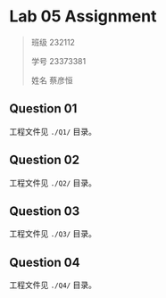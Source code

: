 # Lab 05 Assignment

> 班级 232112
>
> 学号 23373381
> 
> 姓名 蔡彦恒

## Question 01

工程文件见 `./Q1/` 目录。

## Question 02

工程文件见 `./Q2/` 目录。

## Question 03

工程文件见 `./Q3/` 目录。

## Question 04

工程文件见 `./Q4/` 目录。